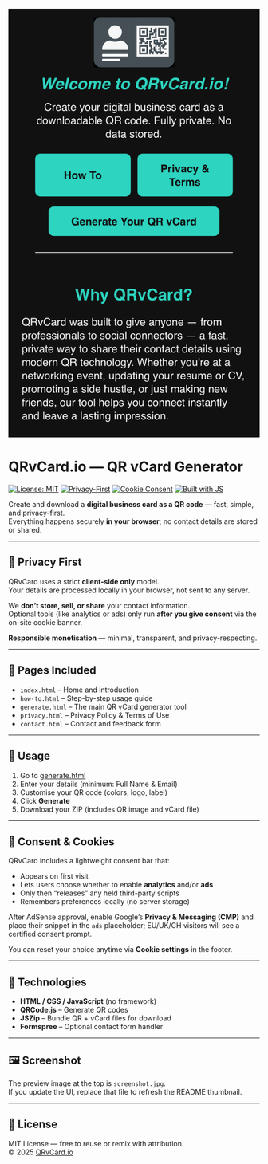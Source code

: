 ![QRvCard.io Preview](screenshot.jpg)

# QRvCard.io — QR vCard Generator

[![License: MIT](https://img.shields.io/badge/License-MIT-blue.svg)](./LICENSE)
[![Privacy-First](https://img.shields.io/badge/Privacy-Client--side%20only-2bb673.svg)](#-privacy-first)
[![Cookie Consent](https://img.shields.io/badge/Consent-Opt--in%20analytics%2Fads-8a63d2.svg)](#-consent--cookies)
[![Built with JS](https://img.shields.io/badge/Built%20with-HTML%20%7C%20CSS%20%7C%20JS-000000.svg)](#-technologies)

Create and download a **digital business card as a QR code** — fast, simple, and privacy-first.  
Everything happens securely **in your browser**; no contact details are stored or shared.

---

## 🔐 Privacy First

QRvCard uses a strict **client-side only** model.  
Your details are processed locally in your browser, not sent to any server.

We **don’t store, sell, or share** your contact information.  
Optional tools (like analytics or ads) only run **after you give consent** via the on-site cookie banner.

**Responsible monetisation** — minimal, transparent, and privacy-respecting.

---

## 📂 Pages Included

- `index.html` – Home and introduction  
- `how-to.html` – Step-by-step usage guide  
- `generate.html` – The main QR vCard generator tool  
- `privacy.html` – Privacy Policy & Terms of Use  
- `contact.html` – Contact and feedback form  

---

## 🚀 Usage

1. Go to [generate.html](./generate.html)  
2. Enter your details (minimum: Full Name & Email)  
3. Customise your QR code (colors, logo, label)  
4. Click **Generate**  
5. Download your ZIP (includes QR image and vCard file)

---

## 🍪 Consent & Cookies

QRvCard includes a lightweight consent bar that:
- Appears on first visit  
- Lets users choose whether to enable **analytics** and/or **ads**  
- Only then “releases” any held third-party scripts  
- Remembers preferences locally (no server storage)

After AdSense approval, enable Google’s **Privacy & Messaging (CMP)** and place their snippet in the `ads` placeholder; EU/UK/CH visitors will see a certified consent prompt.

You can reset your choice anytime via **Cookie settings** in the footer.

---

## 🧱 Technologies

- **HTML / CSS / JavaScript** (no framework)  
- **QRCode.js** – Generate QR codes  
- **JSZip** – Bundle QR + vCard files for download  
- **Formspree** – Optional contact form handler

---

## 🖼️ Screenshot

The preview image at the top is `screenshot.jpg`.  
If you update the UI, replace that file to refresh the README thumbnail.

---

## 📄 License

MIT License — free to reuse or remix with attribution.  
© 2025 [QRvCard.io](https://qrvcard.io)
